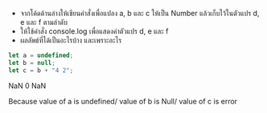 - จากโค้ดด้านล่างให้เขียนคำสั่งเพื่อแปลง a, b และ c ให้เป็น Number แล้วเก็บไว้ในตัวแปร d, e และ f ตามลำดับ
- ให้ใช้คำสั่ง console.log เพื่อแสดงค่าตัวแปร d, e และ f
- ผลลัพธ์ที่ได้เป็นอะไรบ้าง และเพราะอะไร

```js
let a = undefined;
let b = null;
let c = b + "4 2";
```

NaN
0
NaN

Because value of a is undefined/ value of b is Null/ value of c is error
